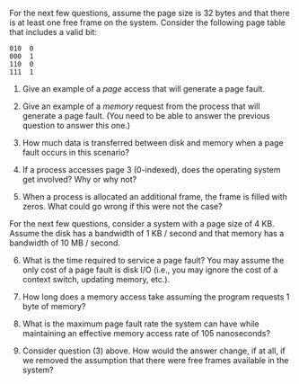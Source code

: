 For the next few questions,
assume the page size is 32 bytes
and that there is at least one free frame on the system.
Consider the following page table that includes a valid bit:

```
010  0
000  1
110  0
111  1
```

1. Give an example of a *page* access that will generate a page fault.

2. Give an example of a *memory* request from the process that will generate a
   page fault.
   (You need to be able to answer the previous question to answer this one.)

3. How much data is transferred between disk and memory when a page fault
   occurs in this scenario?

4. If a process accesses page 3 (0-indexed),
   does the operating system get involved?
   Why or why not?

5. When a process is allocated an additional frame,
   the frame is filled with zeros.
   What could go wrong if this were not the case?

For the next few questions,
consider a system with a page size of 4 KB.
Assume the disk has a bandwidth of 1 KB / second
and that memory has a bandwidth of 10 MB / second.

6. What is the time required to service a page fault?
   You may assume the only cost of a page fault is disk I/O
   (i.e., you may ignore the cost of a context switch, updating memory, etc.).

7. How long does a memory access take assuming the program requests 1 byte of
   memory?

8. What is the maximum page fault rate the system can have while maintaining
   an effective memory access rate of 105 nanoseconds?

9. Consider question (3) above.
   How would the answer change,
   if at all,
   if we removed the assumption that there were free frames available in the
   system?
